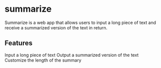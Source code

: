 # summarize
Summarize is a web app that allows users to input a long piece of text and receive a summarized version of the text in return.

## Features
Input a long piece of text
Output a summarized version of the text
Customize the length of the summary
